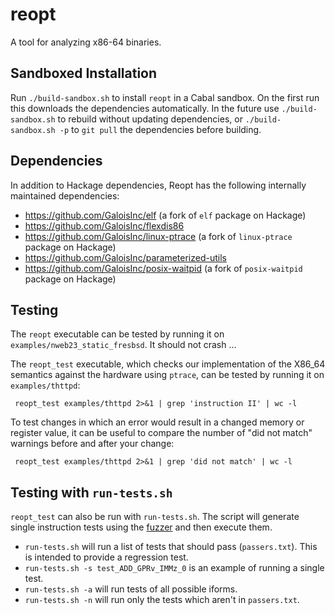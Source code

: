 # reopt

A tool for analyzing x86-64 binaries.

## Sandboxed Installation

Run `./build-sandbox.sh` to install `reopt` in a Cabal sandbox. On the
first run this downloads the dependencies automatically. In the future
use `./build-sandbox.sh` to rebuild without updating dependencies, or
`./build-sandbox.sh -p` to `git pull` the dependencies before
building.

## Dependencies

In addition to Hackage dependencies, Reopt has the following internally maintained dependencies:

- https://github.com/GaloisInc/elf (a fork of `elf` package on Hackage)
- https://github.com/GaloisInc/flexdis86
- https://github.com/GaloisInc/linux-ptrace (a fork of `linux-ptrace` package on Hackage)
- https://github.com/GaloisInc/parameterized-utils
- https://github.com/GaloisInc/posix-waitpid (a fork of `posix-waitpid` package on Hackage)

## Testing

The `reopt` executable can be tested by running it on
`examples/nweb23_static_fresbsd`. It should not crash ...

The `reopt_test` executable, which checks our implementation of the
X86_64 semantics against the hardware using `ptrace`, can be tested by
running it on `examples/thttpd`:

```
 reopt_test examples/thttpd 2>&1 | grep 'instruction II' | wc -l
```

To test changes in which an error would result in a changed memory or
register value, it can be useful to compare the number of "did not
match" warnings before and after your change:

```
 reopt_test examples/thttpd 2>&1 | grep 'did not match' | wc -l
```

## Testing with `run-tests.sh`

`reopt_test` can also be run with `run-tests.sh`. The script will generate single
instruction tests using the [fuzzer](https://github.com/GaloisInc/fuzz64) and then
execute them.

- `run-tests.sh` will run a list of tests that should pass (`passers.txt`). This is intended to provide a regression test.
- `run-tests.sh -s test_ADD_GPRv_IMMz_0` is an example of running a single test.
- `run-tests.sh -a` will run tests of all possible iforms.
- `run-tests.sh -n` will run only the tests which aren't in `passers.txt`.

